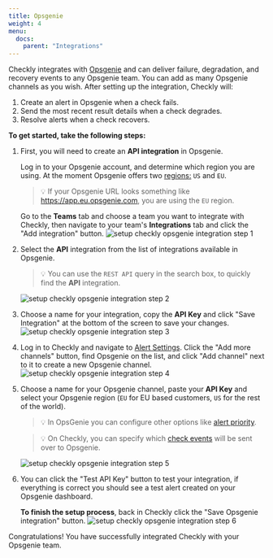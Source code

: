 ```yaml
---
title: Opsgenie
weight: 4
menu:
  docs:
    parent: "Integrations"
---
```


Checkly integrates with [Opsgenie](https://opsgenie.com) and can deliver failure, degradation, and recovery events
to any Opsgenie team. You can add as many Opsgenie channels as you wish. After setting up the integration, Checkly will:

1. Create an alert in Opsgenie when a check fails.
2. Send the most recent result details when a check degrades.
3. Resolve alerts when a check recovers.

**To get started, take the following steps:**

1. First, you will need to create an **API integration** in Opsgenie.

    Log in to your Opsgenie account, and determine which region you are using. At the moment Opsgenie offers
    two [regions:](https://docs.opsgenie.com/docs/european-service-region) `US` and `EU`.

    > 💡 If your Opsgenie URL looks something like https://app.eu.opsgenie.com,
    you are using the `EU` region.

    Go to the **Teams** tab and choose a team you want to integrate with Checkly,
    then navigate to your team's **Integrations** tab and click the "Add integration" button.
    ![setup checkly opsgenie integration step 1](/images/docs/integrations/opsgenie/opsgenie_step1.png)

2. Select the **API** integration from the list of integrations available in Opsgenie.

    > 💡 You can use the `REST API` query in the search box, to quickly find the **API** integration.

    ![setup checkly opsgenie integration step 2](/images/docs/integrations/opsgenie/opsgenie_step2.png)

3. Choose a name for your integration, copy the **API Key** and click "Save Integration" at the bottom of the screen to
save your changes.  
    ![setup checkly opsgenie integration step 3](/images/docs/integrations/opsgenie/opsgenie_step3.png)

4. Log in to Checkly and navigate to [Alert Settings](https://app.checklyhq.com/alert-settings).
Click the "Add more channels" button, find Opsgenie on the list, and click "Add channel" next to it to
create a new Opsgenie channel.
    ![setup checkly opsgenie integration step 4](/images/docs/integrations/opsgenie/opsgenie_step4.png)

5. Choose a name for your Opsgenie channel, paste your **API Key** and select your Opsgenie region (`EU` for EU based
customers, `US` for the rest of the world).

    > 💡 In OpsGenie you can configure other options like
    [alert priority](https://docs.opsgenie.com/docs/alert-priority-settings).

    > 💡 On Checkly, you can specify which [check events](/docs/alerting/alert-channels) will be sent over to Opsgenie.

    ![setup checkly opsgenie integration step 5](/images/docs/integrations/opsgenie/opsgenie_step5.png)

6. You can click the "Test API Key" button to test your integration, if everything is correct you should see a test
alert created on your Opsgenie dashboard.

    **To finish the setup process**, back in Checkly click the "Save Opsgenie integration" button.
    ![setup checkly opsgenie integration step 6](/images/docs/integrations/opsgenie/opsgenie_step6.png)

Congratulations! You have successfully integrated Checkly with your Opsgenie team.
